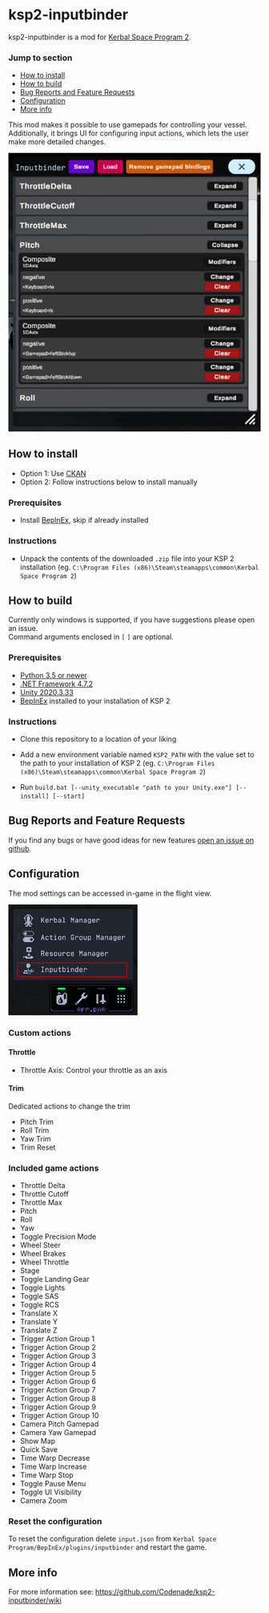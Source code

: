# ksp2-inputbinder

ksp2-inputbinder is a mod for [Kerbal Space Program 2](https://en.wikipedia.org/wiki/Kerbal_Space_Program_2).

### Jump to section

* [How to install](#how-to-install)
* [How to build](#how-to-build)
* [Bug Reports and Feature Requests](#bug-reports-and-feature-requests)
* [Configuration](#configuration)
* [More info](#more-info)

This mod makes it possible to use gamepads for controlling your vessel. Additionally, it brings UI for configuring input actions, which lets the user make more detailed changes.

![Settings Panel](https://github.com/Codenade/Codenade/blob/main/ksp2-inputbinder-panel.png?raw=true)

## How to install

* Option 1: Use [CKAN](https://github.com/KSP-CKAN/CKAN)
* Option 2: Follow instructions below to install manually

### Prerequisites

* Install [BepInEx](https://docs.bepinex.dev/articles/user_guide/installation/index.html), skip if already installed

### Instructions

* Unpack the contents of the downloaded `.zip` file into your KSP 2 installation (eg. `C:\Program Files (x86)\Steam\steamapps\common\Kerbal Space Program 2`)

## How to build

Currently only windows is supported, if you have suggestions please open an issue.  
Command arguments enclosed in `[` `]` are optional.

### Prerequisites

* [Python 3.5 or newer](https://www.python.org/downloads/)
* [.NET Framework 4.7.2](https://dotnet.microsoft.com/en-us/download/dotnet-framework/net472)
* [Unity 2020.3.33](https://unity.com/releases/editor/archive)
* [BepInEx](https://docs.bepinex.dev/articles/user_guide/installation/index.html) installed to your installation of KSP 2

### Instructions

* Clone this repository to a location of your liking

* Add a new environment variable named `KSP2_PATH` with the value set to the path to your installation of KSP 2 (eg. `C:\Program Files (x86)\Steam\steamapps\common\Kerbal Space Program 2`)

* Run `build.bat [--unity_executable "path to your Unity.exe"] [--install] [--start]`

## Bug Reports and Feature Requests

If you find any bugs or have good ideas for new features [open an issue on github](https://github.com/Codenade/ksp2-inputbinder/issues/new).

## Configuration

The mod settings can be accessed in-game in the flight view.

![AppBar](https://github.com/Codenade/Codenade/blob/05bb56f4755e55ecd7953ca2ef4baf3d16695c7f/ksp2-inputbinder-appbar.png?raw=true)

### Custom actions

#### Throttle
* Throttle Axis: Control your throttle as an axis

#### Trim
Dedicated actions to change the trim
* Pitch Trim
* Roll Trim
* Yaw Trim
* Trim Reset

### Included game actions

* Throttle Delta
* Throttle Cutoff
* Throttle Max
* Pitch
* Roll
* Yaw
* Toggle Precision Mode
* Wheel Steer
* Wheel Brakes
* Wheel Throttle
* Stage
* Toggle Landing Gear
* Toggle Lights
* Toggle SAS
* Toggle RCS
* Translate X
* Translate Y
* Translate Z
* Trigger Action Group 1
* Trigger Action Group 2
* Trigger Action Group 3
* Trigger Action Group 4
* Trigger Action Group 5
* Trigger Action Group 6
* Trigger Action Group 7
* Trigger Action Group 8
* Trigger Action Group 9
* Trigger Action Group 10
* Camera Pitch Gamepad
* Camera Yaw Gamepad
* Show Map
* Quick Save
* Time Warp Decrease
* Time Warp Increase
* Time Warp Stop
* Toggle Pause Menu
* Toggle UI Visibility
* Camera Zoom

### Reset the configuration

To reset the configuration delete `input.json` from `Kerbal Space Program/BepInEx/plugins/inputbinder` and restart the game.

## More info

For more information see: https://github.com/Codenade/ksp2-inputbinder/wiki
